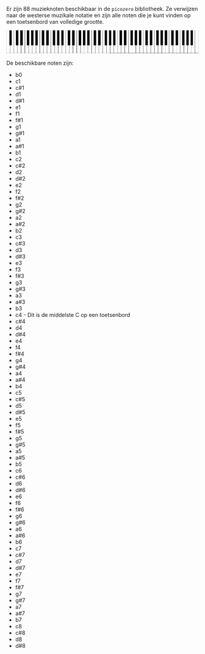 Er zijn 88 muzieknoten beschikbaar in de `picozero` bibliotheek. Ze verwijzen naar de westerse muzikale notatie en zijn alle noten die je kunt vinden op een toetsenbord van volledige grootte.

![Alle noten op een toetsenbord.](images/keyboard.png)

De beschikbare noten zijn:

+ b0
+ c1
+ c#1
+ d1
+ d#1
+ e1
+ f1
+ f#1
+ g1
+ g#1
+ a1
+ a#1
+ b1
+ c2
+ c#2
+ d2
+ d#2
+ e2
+ f2
+ f#2
+ g2
+ g#2
+ a2
+ a#2
+ b2
+ c3
+ c#3
+ d3
+ d#3
+ e3
+ f3
+ f#3
+ g3
+ g#3
+ a3
+ a#3
+ b3
+ c4 - Dit is de middelste C op een toetsenbord
+ c#4
+ d4
+ d#4
+ e4
+ f4
+ f#4
+ g4
+ g#4
+ a4
+ a#4
+ b4
+ c5
+ c#5
+ d5
+ d#5
+ e5
+ f5
+ f#5
+ g5
+ g#5
+ a5
+ a#5
+ b5
+ c6
+ c#6
+ d6
+ d#6
+ e6
+ f6
+ f#6
+ g6
+ g#6
+ a6
+ a#6
+ b6
+ c7
+ c#7
+ d7
+ d#7
+ e7
+ f7
+ f#7
+ g7
+ g#7
+ a7
+ a#7
+ b7
+ c8
+ c#8
+ d8
+ d#8 